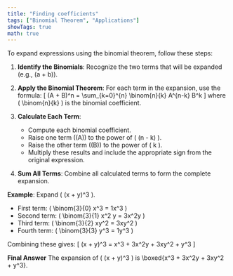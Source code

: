 ```yaml
---
title: "Finding coefficients"
tags: ["Binomial Theorem", "Applications"]
showTags: true
math: true
---
```




To expand expressions using the binomial theorem, follow these steps:

1. **Identify the Binomials**: Recognize the two terms that will be expanded (e.g., \(a + b\)).

2. **Apply the Binomial Theorem**: For each term in the expansion, use the formula:
   \[
   (A + B)^n = \sum_{k=0}^{n} \binom{n}{k} A^{n-k} B^k
   \]
   where \( \binom{n}{k} \) is the binomial coefficient.

3. **Calculate Each Term**:
   - Compute each binomial coefficient.
   - Raise one term (\(A\)) to the power of \( (n - k) \).
   - Raise the other term (\(B\)) to the power of \( k \).
   - Multiply these results and include the appropriate sign from the original expression.

4. **Sum All Terms**: Combine all calculated terms to form the complete expansion.

**Example**: Expand \( (x + y)^3 \).

- First term: \( \binom{3}{0} x^3 = 1x^3 \)
- Second term: \( \binom{3}{1} x^2 y = 3x^2y \)
- Third term: \( \binom{3}{2} xy^2 = 3xy^2 \)
- Fourth term: \( \binom{3}{3} y^3 = 1y^3 \)

Combining these gives:
\[
(x + y)^3 = x^3 + 3x^2y + 3xy^2 + y^3
\]

**Final Answer**
The expansion of \( (x + y)^3 \) is \boxed{x^3 + 3x^2y + 3xy^2 + y^3}.
